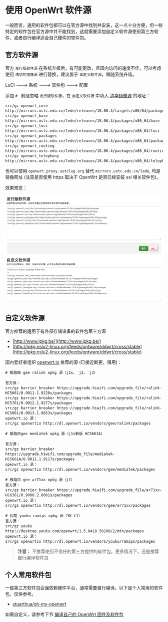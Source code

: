 # 使用 OpenWrt 软件源

一般而言，通用的软件包都可以在官方源中找到并安装，这一点十分方便，但一些特定的软件包在官方源中并不能找到，这就需要添加自定义软件源使用第三方软件，或者自行编译适合自己硬件的软件包。

## 官方软件源

官方 `发行版软件源` 在系统升级后，有可能更改，且国内访问的速度不佳，可以考虑使用 `清华的镜像源` 进行替换，建议置于 `自定义软件源`，跟随系统升级。

LuCI ---> 系统 ---> 软件包 ---> 配置

添加 `# ` 前缀忽略 `发行版软件源`，在 `自定义软件源` 中填入 [清华镜像源](https://mirrors.ustc.edu.cn/help/lede.html) 的地址：

```
src/gz openwrt_core http://mirrors.ustc.edu.cn/lede/releases/18.06.4/targets/x86/64/packages
src/gz openwrt_base http://mirrors.ustc.edu.cn/lede/releases/18.06.4/packages/x86_64/base
src/gz openwrt_luci http://mirrors.ustc.edu.cn/lede/releases/18.06.4/packages/x86_64/luci
src/gz openwrt_packages http://mirrors.ustc.edu.cn/lede/releases/18.06.4/packages/x86_64/packages
src/gz openwrt_routing http://mirrors.ustc.edu.cn/lede/releases/18.06.4/packages/x86_64/routing
src/gz openwrt_telephony http://mirrors.ustc.edu.cn/lede/releases/18.06.4/packages/x86_64/telephony
```

也可以使用 `openwrt.proxy.ustclug.org` 替代 `mirrors.ustc.edu.cn/lede`, 均是镜像网址 (注意是否使用 https 取决于 OpenWrt 是否已经安装 ssl 相关软件包)。

效果预览：

![](https://raw.githubusercontent.com/stuarthua/PicGo/master/oh-my-openwrt/Snipaste_2019-09-08_15-54-49.png)

## 自定义软件源

官方推荐的适用于有外部存储设备的软件包第三方源

* [http://www.ipkg.be/](http://www.ipkg.be/)
* [http://ipkg.nslu2-linux.org/feeds/optware/ddwrt/cross/stable](http://ipkg.nslu2-linux.org/feeds/optware/ddwrt/cross/stable)

国内爱好者组织 [openwrt.io](https://openwrt.io) 推荐的源 (已接近断更，慎用)：

```
# 极路由 gee ralink opkg 源（j1s、 j2、 j3）

官方源：
src/gz barrier_breaker https://upgrade.hiwifi.com/upgrade_file/ralink-HC5661/0.9011.1.9228s/packages
src/gz barrier_breaker https://upgrade.hiwifi.com/upgrade_file/ralink-HC5761/0.9012.1.9277s/packages
src/gz barrier_breaker https://upgrade.hiwifi.com/upgrade_file/ralink-HC5861/0.9013.1.9653s/packages
openwrt.io 源：
src/gz openwrtio http://dl.openwrt.io/vendors/gee/ralink/packages

# 极路由gee mediatek opkg 源（j1s新版 HC5661A）

官方源：
src/gz barrier_breaker https://upgrade.hiwifi.com/upgrade_file/mediatek-HC5661A/0.9011.1.9117s/packages
openwrt.io 源：
src/gz openwrtio http://dl.openwrt.io/vendors/gee/mediatek/packages

# 极路由 gee ar71xx opkg 源（j1）
官方源：
src/gz barrier_breaker https://upgrade.hiwifi.com/upgrade_file/ar71xx-HC6361/0.9008.2.8061s/packages
openwrt.io 源：
src/gz openwrtio http://dl.openwrt.io/vendors/gee/ar71xx/packages

# 优酷 youku ramips opkg 源（YK-L1）
官方源：
src/gz youku http://desktop.youku.com/openwrt/1.5.0418.50280/2/mtn/packages
openwrt.io 源：
src/gz openwrtio http://dl.openwrt.io/vendors/youku/ramips/packages
```

> **注意：** 不推荐使用不信任的第三方提供的软件包，更多情况下，还是推荐自行编译软件包

## 个人常用软件包

一些第三方软件包会强依赖硬件平台，通常需要自行编译。以下是个人常用的软件包，仅供参考。

* [stuarthua/oh-my-openwrt](https://github.com/stuarthua/oh-my-openwrt/)

如需自定义，请参考下节 [编译自己的 OpenWrt 固件及软件包](https://stuarthua.github.io/oh-my-openwrt/make-my-openwrt.html)